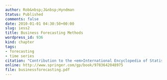 ```yaml
---
author: Rob&nbsp;J&nbsp;Hyndman
Status: Published
comments: false
date: 2010-01-01 04:30:50+00:00
slug: iess2
title: Business Forecasting Methods
wordpress_id: 936
kind: chapter
tags:
- forecasting
- time series
citation: "Contribution to the <em>International Encyclopedia of Statistical Science</em>, ed. Miodrag Lovric, Springer. pp.185-187"
online: http://www.springer.com/gp/book/9783642048975
file: businessforecasting.pdf
---
```

